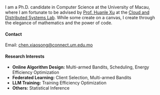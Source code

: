 


I am a Ph.D. candidate in Computer Science at the University of Macau, where I am fortunate to be advised by [Prof. Huanle Xu](https://www.fst.um.edu.mo/people/huanlexu/) at the [Cloud and Distributed Systems Lab](https://cds-macau.github.io). While some create on a canvas, I create through the elegance of mathematics and the power of code.


#### Contact

Email: chen.xiaosong@connect.um.edu.mo

#### Research Interests
<ul>
  <li><strong>Online Algorithm Design:</strong> Multi-armed Bandits, Scheduling, Energy Efficiency Optimization</li>
  <li><strong>Federated Learning:</strong> Client Selection, Multi-armed Bandits</li>
  <li><strong>LLM Training:</strong> Training Efficiency Optimization</li>
  <li><strong>Others:</strong> Statistical Inference</li>
</ul>
